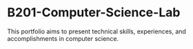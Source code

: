 # B201-Computer-Science-Lab
This portfolio aims to present technical skills, experiences, and accomplishments in computer science.
